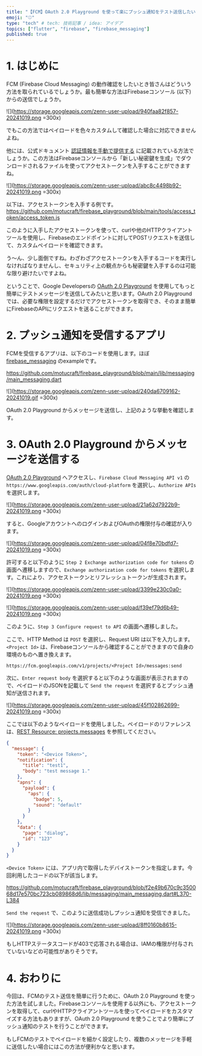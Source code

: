 ```yaml
---
title: "【FCM】OAuth 2.0 Playground を使って楽にプッシュ通知をテスト送信したい"
emoji: "⚾"
type: "tech" # tech: 技術記事 / idea: アイデア
topics: ["flutter", "firebase", "firebase_messaging"]
published: true
---
```


# 1. はじめに

FCM (Firebase Cloud Messaging) の動作確認をしたいとき皆さんはどういう方法を取られているでしょうか。最も簡単な方法はFirebaseコンソール (以下) からの送信でしょうか。

![](https://storage.googleapis.com/zenn-user-upload/940faa82f857-20241019.png =300x)

でもこの方法ではペイロードを色々カスタムして確認した場合に対応できませんよね。

他には、公式ドキュメント [認証情報を手動で提供する](https://firebase.google.com/docs/cloud-messaging/auth-server?hl=ja#provide-credentials-manually) に記載されている方法でしょうか。この方法はFirebaseコンソールから「新しい秘密鍵を生成」でダウンロードされるファイルを使ってアクセストークンを入手することができますね。

![](https://storage.googleapis.com/zenn-user-upload/abc8c4498b92-20241019.png =300x)

以下は、アクセストークンを入手する例です。
https://github.com/motucraft/firebase_playground/blob/main/tools/access_token/access_token.js

このように入手したアクセストークンを使って、curlや他のHTTPクライアントツールを使用し、Firebaseのエンドポイントに対してPOSTリクエストを送信して、カスタムペイロードを確認できます。

う〜ん、少し面倒ですね。わざわざアクセストークンを入手するコードを実行しなければなりませんし、セキュリティ上の観点からも秘密鍵を入手するのは可能な限り避けたいですよね。

ということで、Google Developersの [OAuth 2.0 Playground](https://developers.google.com/oauthplayground/) を使用してもっと簡単にテストメッセージを送信してみたいと思います。OAuth 2.0 Playgroundでは、必要な権限を設定するだけでアクセストークンを取得でき、そのまま簡単にFirebaseのAPIにリクエストを送ることができます。

# 2. プッシュ通知を受信するアプリ

FCMを受信するアプリは、以下のコードを使用します。ほぼ [firebase_messaging](https://pub.dev/packages/firebase_messaging) のexampleです。

https://github.com/motucraft/firebase_playground/blob/main/lib/messaging/main_messaging.dart

![](https://storage.googleapis.com/zenn-user-upload/240da6709162-20241019.gif =300x)

OAuth 2.0 Playground からメッセージを送信し、上記のような挙動を確認します。

# 3. OAuth 2.0 Playground からメッセージを送信する

[OAuth 2.0 Playground](https://developers.google.com/oauthplayground/) へアクセスし、`Firebase Cloud Messaging API v1` の `https://www.googleapis.com/auth/cloud-platform` を選択し、`Authorize APIs`を選択します。

![](https://storage.googleapis.com/zenn-user-upload/21a62d7922b9-20241019.png =300x)

すると、GoogleアカウントへのログインおよびOAuthの権限付与の確認が入ります。

![](https://storage.googleapis.com/zenn-user-upload/04f8e70bdfd7-20241019.png =300x)

許可すると以下のように `Step 2 Exchange authorization code for tokens` の画面へ遷移しますので、`Exchange authorization code for tokens` を選択します。これにより、アクセストークンとリフレッシュトークンが生成されます。

![](https://storage.googleapis.com/zenn-user-upload/3399e230c0a0-20241019.png =300x)

![](https://storage.googleapis.com/zenn-user-upload/f39ef79d6b49-20241019.png =300x)

このように、`Step 3 Configure request to API` の画面へ遷移しました。

ここで、HTTP Method は `POST` を選択し、Request URI は以下を入力します。`<Project Id>` は、Firebaseコンソールから確認することができますので自身の環境のものへ置き換えます。

```shell
https://fcm.googleapis.com/v1/projects/<Project Id>/messages:send
```

次に、`Enter request body` を選択すると以下のような画面が表示されますので、ペイロードのJSONを記載して `Send the request` を選択するとプッシュ通知が送信されます。

![](https://storage.googleapis.com/zenn-user-upload/45f102862699-20241019.png =300x)

ここでは以下のようなペイロードを使用しました。ペイロードのリファレンスは、[REST Resource: projects.messages](https://firebase.google.com/docs/reference/fcm/rest/v1/projects.messages) を参照してください。

```json
{
  "message": {
    "token": "<Device Token>",
    "notification": {
      "title": "test1",
      "body": "test message 1."
    },
    "apns": {
      "payload": {
        "aps": {
          "badge": 5,
          "sound": "default"
        }
      }
    },
    "data": {
      "page": "dialog",
      "id": "123"
    }
  }
}
```

`<Device Token>` には、アプリ内で取得したデバイストークンを指定します。今回利用したコードの以下が該当します。

https://github.com/motucraft/firebase_playground/blob/f2e49b670c9c350068d17e570bc723cb089868d6/lib/messaging/main_messaging.dart#L370-L384

`Send the request` で、このように送信成功しプッシュ通知を受信できました。

![](https://storage.googleapis.com/zenn-user-upload/8ff0160b8615-20241019.png =300x)

もしHTTPステータスコードが403で応答される場合は、IAMの権限が付与されていないなどの可能性がありそうです。

# 4. おわりに

今回は、FCMのテスト送信を簡単に行うために、OAuth 2.0 Playground を使った方法を試しました。Firebaseコンソールを使用する以外にも、アクセストークンを取得して、curlやHTTPクライアントツールを使ってペイロードをカスタマイズする方法もありますが、OAuth 2.0 Playground を使うことでより簡単にプッシュ通知のテストを行うことができます。

もしFCMのテストでペイロードを細かく設定したり、複数のメッセージを手軽に送信したい場合にはこの方法が便利かなと思います。
